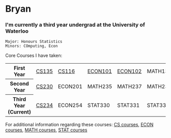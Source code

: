# Bryan

### I'm currently a third year undergrad at the University of Waterloo

```
Major: Honours Statistics
Minors: COmputing, Econ
```

Core Courses I have taken:
<table>
  <tr>
    <th>First Year</th>
    <td><a href="https://ucalendar.uwaterloo.ca/2021/COURSE/course-CS.html#CS135" rel="noopener noreferrer" target="_blank">CS135</a></td>
    <td><a href="https://ucalendar.uwaterloo.ca/2021/COURSE/course-CS.html#CS116">CS116</a></td>
    <td><a href="https://ucalendar.uwaterloo.ca/2223/COURSE/course-ECON.html#ECON101">ECON101</a></td>
    <td><a href="https://ucalendar.uwaterloo.ca/2223/COURSE/course-ECON.html#ECON102">ECON102</a></td>
    <td><a href=""></a>MATH135</td>
    <td><a href=""></a>MATH136</td>
    <td><a href=""></a>MATH137</td>
    <td><a href=""></a>MATH138</td>
  </tr>
  <tr>
    <th>Second Year</th>
    <td><a href="https://ucalendar.uwaterloo.ca/2021/COURSE/course-CS.html#CS230">CS230</a></td>
    <td><a href=""></a>ECON201</td>
    <td><a href=""></a>MATH235</td>
    <td><a href=""></a>MATH237</td>
    <td><a href=""></a>MATH239</td>
    <td><a href=""></a>STAT230</td>
    <td><a href=""></a>STAT231</td>
    <td><a href=""></a>STAT333</td>
  </tr>
  <tr>
    <th>Third Year (Current)</th>
    <td><a href="https://ucalendar.uwaterloo.ca/2021/COURSE/course-CS.html#CS234">CS234</a></td>
    <td><a href=""></a>ECON254</td>
    <td><a href=""></a>STAT330</td>
    <td><a href=""></a>STAT331</td>
    <td><a href=""></a>STAT332</td>
  </tr>
</table>

For additional information regarding these courses: <a href="https://ucalendar.uwaterloo.ca/2021/COURSE/course-CS.html" target="blank">CS courses</a>, <a href="https://ucalendar.uwaterloo.ca/2223/COURSE/course-ECON.html" target="blank">ECON courses</a>, <a href="https://ucalendar.uwaterloo.ca/2021/COURSE/course-MATH.html" target="blank">MATH courses</a>, <a href="https://ucalendar.uwaterloo.ca/2021/COURSE/course-STAT.html" target="blank">STAT courses</a>
